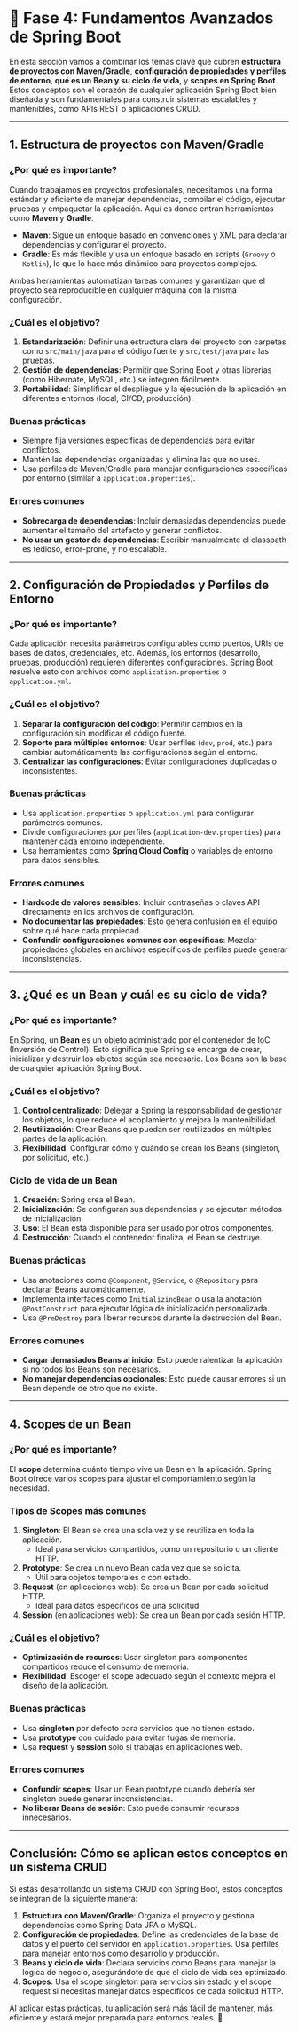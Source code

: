 # 🌱 Fase 4: Fundamentos Avanzados de Spring Boot

En esta sección vamos a combinar los temas clave que cubren **estructura de proyectos con Maven/Gradle**, **configuración de propiedades y perfiles de entorno**, **qué es un Bean y su ciclo de vida**, y **scopes en Spring Boot**. Estos conceptos son el corazón de cualquier aplicación Spring Boot bien diseñada y son fundamentales para construir sistemas escalables y mantenibles, como APIs REST o aplicaciones CRUD.

---

## **1. Estructura de proyectos con Maven/Gradle**

### **¿Por qué es importante?**
Cuando trabajamos en proyectos profesionales, necesitamos una forma estándar y eficiente de manejar dependencias, compilar el código, ejecutar pruebas y empaquetar la aplicación. Aquí es donde entran herramientas como **Maven** y **Gradle**.

- **Maven**: Sigue un enfoque basado en convenciones y XML para declarar dependencias y configurar el proyecto.
- **Gradle**: Es más flexible y usa un enfoque basado en scripts (`Groovy` o `Kotlin`), lo que lo hace más dinámico para proyectos complejos.

Ambas herramientas automatizan tareas comunes y garantizan que el proyecto sea reproducible en cualquier máquina con la misma configuración.

### **¿Cuál es el objetivo?**
1. **Estandarización**: Definir una estructura clara del proyecto con carpetas como `src/main/java` para el código fuente y `src/test/java` para las pruebas.
2. **Gestión de dependencias**: Permitir que Spring Boot y otras librerías (como Hibernate, MySQL, etc.) se integren fácilmente.
3. **Portabilidad**: Simplificar el despliegue y la ejecución de la aplicación en diferentes entornos (local, CI/CD, producción).

### **Buenas prácticas**
- Siempre fija versiones específicas de dependencias para evitar conflictos.
- Mantén las dependencias organizadas y elimina las que no uses.
- Usa perfiles de Maven/Gradle para manejar configuraciones específicas por entorno (similar a `application.properties`).

### **Errores comunes**
- **Sobrecarga de dependencias**: Incluir demasiadas dependencias puede aumentar el tamaño del artefacto y generar conflictos.
- **No usar un gestor de dependencias**: Escribir manualmente el classpath es tedioso, error-prone, y no escalable.

---

## **2. Configuración de Propiedades y Perfiles de Entorno**

### **¿Por qué es importante?**
Cada aplicación necesita parámetros configurables como puertos, URIs de bases de datos, credenciales, etc. Además, los entornos (desarrollo, pruebas, producción) requieren diferentes configuraciones. Spring Boot resuelve esto con archivos como `application.properties` o `application.yml`.

### **¿Cuál es el objetivo?**
1. **Separar la configuración del código**: Permitir cambios en la configuración sin modificar el código fuente.
2. **Soporte para múltiples entornos**: Usar perfiles (`dev`, `prod`, etc.) para cambiar automáticamente las configuraciones según el entorno.
3. **Centralizar las configuraciones**: Evitar configuraciones duplicadas o inconsistentes.

### **Buenas prácticas**
- Usa `application.properties` o `application.yml` para configurar parámetros comunes.
- Divide configuraciones por perfiles (`application-dev.properties`) para mantener cada entorno independiente.
- Usa herramientas como **Spring Cloud Config** o variables de entorno para datos sensibles.

### **Errores comunes**
- **Hardcode de valores sensibles**: Incluir contraseñas o claves API directamente en los archivos de configuración.
- **No documentar las propiedades**: Esto genera confusión en el equipo sobre qué hace cada propiedad.
- **Confundir configuraciones comunes con específicas**: Mezclar propiedades globales en archivos específicos de perfiles puede generar inconsistencias.

---

## **3. ¿Qué es un Bean y cuál es su ciclo de vida?**

### **¿Por qué es importante?**
En Spring, un **Bean** es un objeto administrado por el contenedor de IoC (Inversión de Control). Esto significa que Spring se encarga de crear, inicializar y destruir los objetos según sea necesario. Los Beans son la base de cualquier aplicación Spring Boot.

### **¿Cuál es el objetivo?**
1. **Control centralizado**: Delegar a Spring la responsabilidad de gestionar los objetos, lo que reduce el acoplamiento y mejora la mantenibilidad.
2. **Reutilización**: Crear Beans que puedan ser reutilizados en múltiples partes de la aplicación.
3. **Flexibilidad**: Configurar cómo y cuándo se crean los Beans (singleton, por solicitud, etc.).

### **Ciclo de vida de un Bean**
1. **Creación**: Spring crea el Bean.
2. **Inicialización**: Se configuran sus dependencias y se ejecutan métodos de inicialización.
3. **Uso**: El Bean está disponible para ser usado por otros componentes.
4. **Destrucción**: Cuando el contenedor finaliza, el Bean se destruye.

### **Buenas prácticas**
- Usa anotaciones como `@Component`, `@Service`, o `@Repository` para declarar Beans automáticamente.
- Implementa interfaces como `InitializingBean` o usa la anotación `@PostConstruct` para ejecutar lógica de inicialización personalizada.
- Usa `@PreDestroy` para liberar recursos durante la destrucción del Bean.

### **Errores comunes**
- **Cargar demasiados Beans al inicio**: Esto puede ralentizar la aplicación si no todos los Beans son necesarios.
- **No manejar dependencias opcionales**: Esto puede causar errores si un Bean depende de otro que no existe.

---

## **4. Scopes de un Bean**

### **¿Por qué es importante?**
El **scope** determina cuánto tiempo vive un Bean en la aplicación. Spring Boot ofrece varios scopes para ajustar el comportamiento según la necesidad.

### **Tipos de Scopes más comunes**
1. **Singleton**: El Bean se crea una sola vez y se reutiliza en toda la aplicación.
   - Ideal para servicios compartidos, como un repositorio o un cliente HTTP.
2. **Prototype**: Se crea un nuevo Bean cada vez que se solicita.
   - Útil para objetos temporales o con estado.
3. **Request** (en aplicaciones web): Se crea un Bean por cada solicitud HTTP.
   - Ideal para datos específicos de una solicitud.
4. **Session** (en aplicaciones web): Se crea un Bean por cada sesión HTTP.

### **¿Cuál es el objetivo?**
- **Optimización de recursos**: Usar singleton para componentes compartidos reduce el consumo de memoria.
- **Flexibilidad**: Escoger el scope adecuado según el contexto mejora el diseño de la aplicación.

### **Buenas prácticas**
- Usa **singleton** por defecto para servicios que no tienen estado.
- Usa **prototype** con cuidado para evitar fugas de memoria.
- Usa **request** y **session** solo si trabajas en aplicaciones web.

### **Errores comunes**
- **Confundir scopes**: Usar un Bean prototype cuando debería ser singleton puede generar inconsistencias.
- **No liberar Beans de sesión**: Esto puede consumir recursos innecesarios.

---

## **Conclusión: Cómo se aplican estos conceptos en un sistema CRUD**

Si estás desarrollando un sistema CRUD con Spring Boot, estos conceptos se integran de la siguiente manera:

1. **Estructura con Maven/Gradle**: Organiza el proyecto y gestiona dependencias como Spring Data JPA o MySQL.
2. **Configuración de propiedades**: Define las credenciales de la base de datos y el puerto del servidor en `application.properties`. Usa perfiles para manejar entornos como desarrollo y producción.
3. **Beans y ciclo de vida**: Declara servicios como Beans para manejar la lógica de negocio, asegurándote de que el ciclo de vida sea optimizado.
4. **Scopes**: Usa el scope singleton para servicios sin estado y el scope request si necesitas manejar datos específicos de cada solicitud HTTP.

Al aplicar estas prácticas, tu aplicación será más fácil de mantener, más eficiente y estará mejor preparada para entornos reales. 🚀